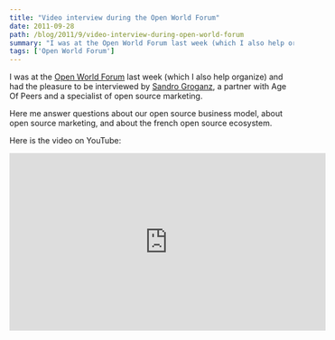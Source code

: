 ```yaml
---
title: "Video interview during the Open World Forum"
date: 2011-09-28
path: /blog/2011/9/video-interview-during-open-world-forum
summary: "I was at the Open World Forum last week (which I also help organize) and had the pleasure to be interviewed by Sandro Groganz, a partner with Age Of Peers and a specialist of open source marketing."
tags: ['Open World Forum']
---
```


I was at the <a href="http://www.openworldforum.org/">Open World Forum</a> last week (which I also help organize) and had the pleasure to be interviewed by <a href="http://www.ageofpeers.com/sandro">Sandro Groganz</a>, a partner with Age Of Peers and a specialist of open source marketing.

Here me answer questions about our open source business model, about open source marketing, and about the french open source ecosystem.

Here is the video on YouTube:

<iframe width="560" height="315" src="https://www.youtube.com/embed/YSOuaI8MFVA" frameborder="0" allowfullscreen></iframe>





